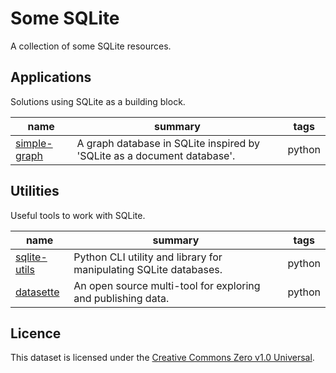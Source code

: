 # Some SQLite

A collection of some SQLite resources.


## Applications

Solutions using SQLite as a building block.

| name | summary | tags |
| - | - | - |
| [simple-graph](https://github.com/dpapathanasiou/simple-graph) | A graph database in SQLite inspired by 'SQLite as a document database'. | python |

## Utilities

Useful tools to work with SQLite.

| name | summary | tags |
| - | - | - |
| [sqlite-utils](https://github.com/simonw/sqlite-utils) | Python CLI utility and library for manipulating SQLite databases. | python |
| [datasette](https://github.com/simonw/datasette) | An open source multi-tool for exploring and publishing data. | python |

## Licence

This dataset is licensed under the [Creative Commons Zero v1.0 Universal](https://creativecommons.org/publicdomain/zero/1.0/).


